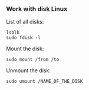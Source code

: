 <h3>Work with disk Linux</h3>

List of all disks:
```
lsblk
sudo fdisk -l
```

Mount the disk: <br>
```
sudo mount /from /to
```

Unmount the disk:
```
sudo umount /NAME_OF_THE_DISK
```

